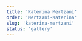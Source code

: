 ```yaml
---
title: 'Katerina Mertzani'
order: 'Mertzani-Katerina'
slug: 'katerina-mertzani'
status: 'gallery'
---
```

